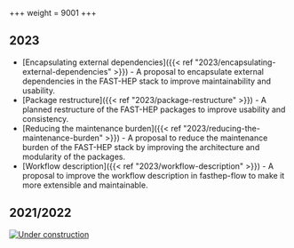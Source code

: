 +++
weight = 9001
+++


## 2023

- [Encapsulating external dependencies]({{< ref "2023/encapsulating-external-dependencies" >}}) - A proposal to encapsulate external dependencies in the FAST-HEP stack to improve maintainability and usability.
- [Package restructure]({{< ref "2023/package-restructure" >}}) - A planned restructure of the FAST-HEP packages to improve usability and consistency.
- [Reducing the maintenance burden]({{< ref "2023/reducing-the-maintenance-burden" >}}) - A proposal to reduce the maintenance burden of the FAST-HEP stack by improving the architecture and modularity of the packages.
- [Workflow description]({{< ref "2023/workflow-description" >}}) - A proposal to improve the workflow description in fasthep-flow to make it more extensible and maintainable.

## 2021/2022

[![Under construction](/images/under_construction.avif)](/images/under_construction.avif)
